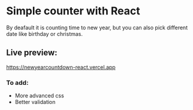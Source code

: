 # Simple counter with React

By deafault it is counting time to new year, but you can also pick different date like birthday or christmas.

## Live preview:

https://newyearcountdown-react.vercel.app

### To add:

- More advanced css
- Better validation
